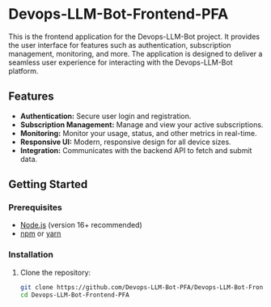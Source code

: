 # Devops-LLM-Bot-Frontend-PFA

This is the frontend application for the Devops-LLM-Bot project. It provides the user interface for features such as authentication, subscription management, monitoring, and more. The application is designed to deliver a seamless user experience for interacting with the Devops-LLM-Bot platform.

## Features

- **Authentication:** Secure user login and registration.
- **Subscription Management:** Manage and view your active subscriptions.
- **Monitoring:** Monitor your usage, status, and other metrics in real-time.
- **Responsive UI:** Modern, responsive design for all device sizes.
- **Integration:** Communicates with the backend API to fetch and submit data.

## Getting Started

### Prerequisites

- [Node.js](https://nodejs.org/) (version 16+ recommended)
- [npm](https://www.npmjs.com/) or [yarn](https://yarnpkg.com/)

### Installation

1. Clone the repository:
   ```bash
   git clone https://github.com/Devops-LLM-Bot-PFA/Devops-LLM-Bot-Frontend-PFA.git
   cd Devops-LLM-Bot-Frontend-PFA